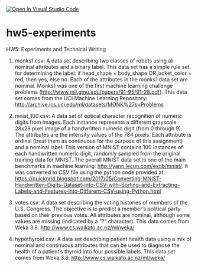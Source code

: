 [![Open in Visual Studio Code](https://classroom.github.com/assets/open-in-vscode-c66648af7eb3fe8bc4f294546bfd86ef473780cde1dea487d3c4ff354943c9ae.svg)](https://classroom.github.com/online_ide?assignment_repo_id=9329216&assignment_repo_type=AssignmentRepo)
# hw5-experiments
HW5: Experiments and Technical Writing

1.	monks1.csv: A data set describing two classes of robots using all nominal attributes and a binary label.  This data set has a simple rule set for determining the label: if head_shape = body_shape OR jacket_color = red, then yes, else no. Each of the attributes in the monks1 data set are nominal.  Monks1 was one of the first machine learning challenge problems (http://www.mli.gmu.edu/papers/91-95/91-28.pdf).  This data set comes from the UCI Machine Learning Repository: http://archive.ics.uci.edu/ml/datasets/MONK%27s+Problems

2.	mnist_100.csv: A data set of optical character recognition of numeric digits from images.  Each instance represents a different grayscale 28x28 pixel image of a handwritten numeric digit (from 0 through 9).  The attributes are the intensity values of the 784 pixels. Each attribute is ordinal (treat them as continuous for the purpose of this assignment) and a nominal label.  This version of MNIST contains 100 instances of each handwritten numeric digit, randomly sampled from the original training data for MNIST.  The overall MNIST data set is one of the main benchmarks in machine learning: http://yann.lecun.com/exdb/mnist/.  It was converted to CSV file using the python code provided at: https://quickgrid.blogspot.com/2017/05/Converting-MNIST-Handwritten-Digits-Dataset-into-CSV-with-Sorting-and-Extracting-Labels-and-Features-into-Different-CSV-using-Python.html

3.	votes.csv: A data set describing the voting histories of members of the U.S. Congress.  The objective is to predict a member’s political party based on their previous votes.  All attributes are nominal, although some values are missing (indicated by a “?” character).  This data comes from Weka 3.8: http://www.cs.waikato.ac.nz/ml/weka/

4.	hypothyroid.csv: A data set describing patient health data using a mix of nominal and continuous attributes that can be used to diagnose the health of a patient’s thyroid into four possible labels. This data set comes from Weka 3.8: http://www.cs.waikato.ac.nz/ml/weka/

